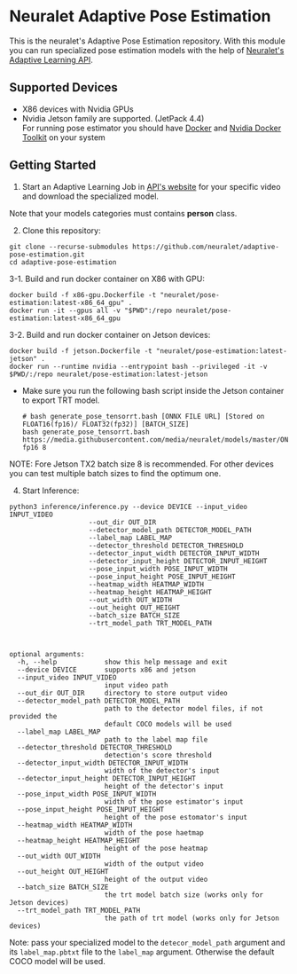 # Neuralet Adaptive Pose Estimation

This is the neuralet's Adaptive Pose Estimation repository. With this module you can run specialized pose estimation models with the help of [Neuralet's Adaptive Learning API](https://api.neuralet.io/).

## Supported Devices

* X86 devices with Nvidia GPUs
* Nvidia Jetson family are supported. (JetPack 4.4)\
For running pose estimator you should have [Docker](https://docs.docker.com/get-docker/) and [Nvidia Docker Toolkit](https://github.com/NVIDIA/nvidia-docker) on your system

## Getting Started

1. Start an Adaptive Learning Job in [API's website](https://api.neuralet.io/) for your specific video and download the specialized model.

Note that your models categories must contains **person** class.

2. Clone this repository:

```
git clone --recurse-submodules https://github.com/neuralet/adaptive-pose-estimation.git
cd adaptive-pose-estimation
```

3-1. Build and run docker container on X86 with GPU:
```
docker build -f x86-gpu.Dockerfile -t "neuralet/pose-estimation:latest-x86_64_gpu" .
docker run -it --gpus all -v "$PWD":/repo neuralet/pose-estimation:latest-x86_64_gpu
```

3-2. Build and run docker container on Jetson devices:
```
docker build -f jetson.Dockerfile -t "neuralet/pose-estimation:latest-jetson" .
docker run --runtime nvidia --entrypoint bash --privileged -it -v $PWD/:/repo neuralet/pose-estimation:latest-jetson
```
* Make sure you run the following bash script inside the Jetson container to export TRT model.
  ```
  # bash generate_pose_tensorrt.bash [ONNX FILE URL] [Stored on FLOAT16(fp16)/ FLOAT32(fp32)] [BATCH_SIZE]
  bash generate_pose_tensorrt.bash https://media.githubusercontent.com/media/neuralet/models/master/ONNX/fastpose/fastpose_resnet50_256_192_tf.onnx fp16 8
  ```
NOTE: Fore Jetson TX2 batch size 8 is recommended. For other devices you can test multiple batch sizes to find the optimum one.

4. Start Inference:

```
python3 inference/inference.py --device DEVICE --input_video INPUT_VIDEO                                
                    --out_dir OUT_DIR
                    --detector_model_path DETECTOR_MODEL_PATH                                                                                                      
                    --label_map LABEL_MAP                                                                                                                                  
                    --detector_threshold DETECTOR_THRESHOLD                                                                                                             
                    --detector_input_width DETECTOR_INPUT_WIDTH                                                                                                           
                    --detector_input_height DETECTOR_INPUT_HEIGHT                                                                                                          
                    --pose_input_width POSE_INPUT_WIDTH
                    --pose_input_height POSE_INPUT_HEIGHT
                    --heatmap_width HEATMAP_WIDTH
                    --heatmap_height HEATMAP_HEIGHT
                    --out_width OUT_WIDTH
                    --out_height OUT_HEIGHT
                    --batch_size BATCH_SIZE
                    --trt_model_path TRT_MODEL_PATH



```
```
optional arguments:
  -h, --help            show this help message and exit
  --device DEVICE       supports x86 and jetson
  --input_video INPUT_VIDEO
                        input video path
  --out_dir OUT_DIR     directory to store output video
  --detector_model_path DETECTOR_MODEL_PATH
                        path to the detector model files, if not provided the
                        default COCO models will be used
  --label_map LABEL_MAP
                        path to the label map file
  --detector_threshold DETECTOR_THRESHOLD
                        detection's score threshold
  --detector_input_width DETECTOR_INPUT_WIDTH
                        width of the detector's input
  --detector_input_height DETECTOR_INPUT_HEIGHT
                        height of the detector's input
  --pose_input_width POSE_INPUT_WIDTH
                        width of the pose estimator's input
  --pose_input_height POSE_INPUT_HEIGHT
                        height of the pose estomator's input
  --heatmap_width HEATMAP_WIDTH
                        width of the pose haetmap
  --heatmap_height HEATMAP_HEIGHT
                        height of the pose heatmap
  --out_width OUT_WIDTH
                        width of the output video
  --out_height OUT_HEIGHT
                        height of the output video
  --batch_size BATCH_SIZE
                        the trt model batch size (works only for Jetson devices)
  --trt_model_path TRT_MODEL_PATH
                        the path of trt model (works only for Jetson devices)

```
Note: pass your specialized model to the `detecor_model_path` argument and its `label_map.pbtxt` file to the `label_map` argument. Otherwise the default COCO model will be used.
